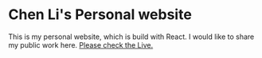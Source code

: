 # Chen Li's Personal website

This is my personal website, which is build with React. I would like to share my public work here. [Please check the Live.](https://www.likemario.com)
